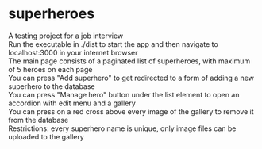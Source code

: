 # superheroes
 A testing project for a job interview <br />
 Run the executable in ./dist to start the app and then navigate to localhost:3000 in your internet browser <br />
 The main page consists of a paginated list of superheroes, with maximum of 5 heroes on each page <br />
 You can press "Add superhero" to get redirected to a form of adding a new superhero to the database <br />
 You can press "Manage hero" button under the list element to open an accordion with edit menu and a gallery <br />
 You can press on a red cross above every image of the gallery to remove it from the database <br />
 Restrictions: every superhero name is unique, only image files can be uploaded to the gallery <br />
